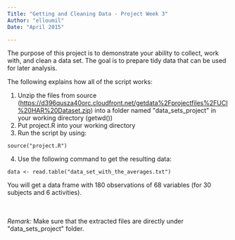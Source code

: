 ```yaml
---
Title: "Getting and Cleaning Data - Project Week 3"
Author: "elloumil"
Date: "April 2015"

---
```

The purpose of this project is to demonstrate your ability to collect, work with, and clean a data set. The goal is to prepare tidy data that can be used for later analysis.

The following explains how all of the script works:

1. Unzip the files from source (https://d396qusza40orc.cloudfront.net/getdata%2Fprojectfiles%2FUCI%20HAR%20Dataset.zip) into a folder named "data_sets_project" in your working directory (getwd())
2. Put project.R into your working directory
3. Run the script by using: 
``` 
source("project.R")
```
4. Use the following command to get the resulting data:
```
data <- read.table("data_set_with_the_averages.txt") 
```
You will get a data frame with 180 observations of 68 variables (for 30 subjects and 6 activities).

<br/><br/>
*Remark:*
Make sure that the extracted files are directly under "data\_sets\_project" folder.
